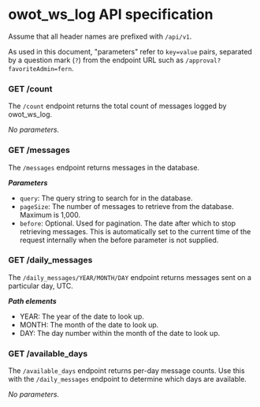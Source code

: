 # owot_ws_log API specification

Assume that all header names are prefixed with `/api/v1`.

As used in this document, "parameters" refer to `key=value` pairs, separated by a question mark (`?`) from the endpoint URL such as `/approval?favoriteAdmin=fern`.

### GET /count
The `/count` endpoint returns the total count of messages logged by owot_ws_log.

*No parameters.*

### GET /messages
The `/messages` endpoint returns messages in the database.

***Parameters***
- `query`: The query string to search for in the database.
- `pageSize`: The number of messages to retrieve from the database. Maximum is 1,000.
- `before`: Optional. Used for pagination. The date after which to stop retrieving messages. This is automatically set to the current time of the request internally when the before parameter is not supplied.

### GET /daily_messages
The `/daily_messages/YEAR/MONTH/DAY` endpoint returns messages sent on a particular day, UTC.

***Path elements***
- YEAR: The year of the date to look up.
- MONTH: The month of the date to look up.
- DAY: The day number within the month of the date to look up.



### GET /available_days
The `/available_days` endpoint returns per-day message counts. Use this with the `/daily_messages` endpoint to determine which days are available.

*No parameters.*
